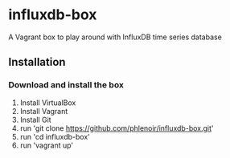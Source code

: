 # influxdb-box
A Vagrant box to play around with InfluxDB time series database

## Installation 

### Download and install the box
1. Install VirtualBox
2. Install Vagrant
3. Install Git
4. run 'git clone https://github.com/phlenoir/influxdb-box.git'
5. run 'cd influxdb-box'
6. run 'vagrant up'
